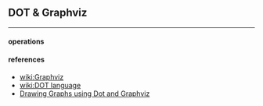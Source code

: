 ## DOT & Graphviz
-------------------

#### operations

#### references
- [wiki:Graphviz](http://en.wikipedia.org/wiki/Graphviz)
- [wiki:DOT language](http://en.wikipedia.org/wiki/DOT_(graph_description_language))
- [Drawing Graphs using Dot and Graphviz](http://www.tonyballantyne.com/graphs.html)
